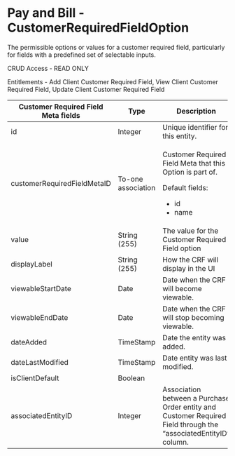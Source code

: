 # Pay and Bill - CustomerRequiredFieldOption

The permissible options or values for a customer required field, particularly for fields with a predefined set of selectable inputs.

CRUD Access - READ ONLY

Entitlements - Add Client Customer Required Field, View Client Customer Required Field, Update Client Customer Required Field

<table>
    <colgroup>
        <col width="20%" />
        <col width="20%" />
        <col width="20%" />
        <col width="20%" />
        <col width="20%" />
    </colgroup>
    <thead>
        <tr class="header">
            <th>Customer Required Field Meta fields</th>
            <th>Type</th>
            <th>Description</th>
            <th>Not null</th>
            <th>Read-only</th>
        </tr>
    </thead>
    <tbody>
        <tr class="even">
            <td>id</td>
            <td>Integer</td>
            <td>Unique identifier for this entity.</td>
            <td>X</td>
            <td>X</td>
        </tr>
        <tr class="odd">
            <td>customerRequiredFieldMetaID</td>
            <td>To-one association</td>
            <td>
                <p>Customer Required Field Meta that this Option is part of.</p>
                <p>Default fields:</p>
                <ul>
                    <li>id</li>
                    <li>name</li>
                </ul>
            </td>
            <td>X</td>
            <td></td>
        </tr>
        <tr class="even">
            <td>value</td>
            <td>String (255)</td>
            <td>The value for the Customer Required Field option</td>
            <td>X</td>
            <td></td>
        </tr>
        <tr class="odd">
            <td>displayLabel</td>
            <td>String (255)</td>
            <td>How the CRF will display in the UI</td>
            <td></td>
            <td></td>
        </tr>
        <tr class="even">
            <td>viewableStartDate</td>
            <td>Date</td>
            <td>Date when the CRF will become viewable.</td>
            <td></td>
            <td></td>
        </tr>
        <tr class="odd">
            <td>viewableEndDate</td>
            <td>Date</td>
            <td>Date when the CRF will stop becoming viewable.</td>
            <td></td>
            <td></td>
        </tr>
        <tr class="even">
            <td>dateAdded</td>
            <td>TimeStamp</td>
            <td>Date the entity was added.</td>
            <td>X</td>
            <td>X</td>
        </tr>
        <tr class="odd">
            <td>dateLastModified</td>
            <td>TimeStamp</td>
            <td>Date entity was last modified.</td>
            <td>X</td>
            <td>X</td>
        </tr>
        <tr class="even">
            <td>isClientDefault</td>
            <td>Boolean</td>
            <td></td>
            <td>X</td>
            <td></td>
        </tr>
        <tr class="odd">
            <td>associatedEntityID</td>
            <td>Integer</td>
            <td>Association between a Purchase Order entity and Customer Required Field through the “associatedEntityID” column.</td>
            <td></td>
            <td></td>
        </tr>
    </tbody>
</table>

